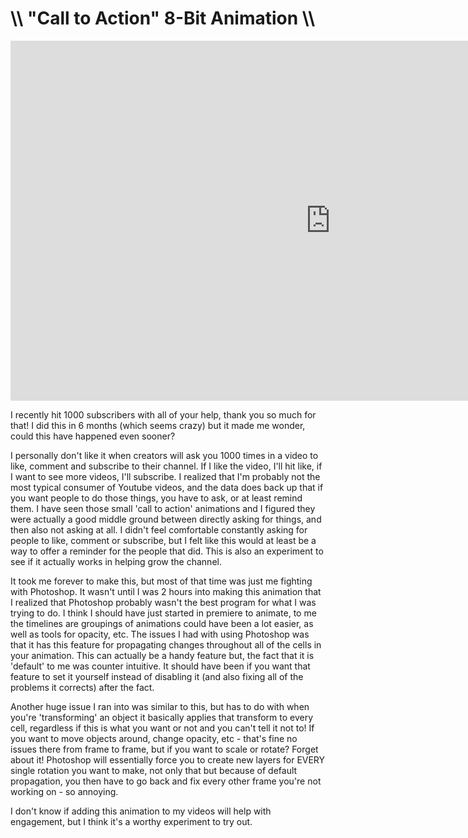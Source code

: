 # \\\ "Call to Action" 8-Bit Animation \\\

<div class="video-container"><iframe width="1024" height="576" src="https://www.youtube.com/embed/sn8nxg0vLkA" title="YouTube video player" frameborder="0" allow="accelerometer; autoplay; clipboard-write; encrypted-media; gyroscope; picture-in-picture" allowfullscreen></iframe></div>

I recently hit 1000 subscribers with all of your help, thank you so much for that! I did this in 6 months (which seems crazy) but it made me wonder, could this have happened even sooner? 

I personally don't like it when creators will ask you 1000 times in a video to like, comment and subscribe to their channel. If I like the video, I'll hit like, if I want to see more videos, I'll subscribe. I realized that I'm probably not the most typical consumer of Youtube videos, and the data does back up that if you want people to do those things, you have to ask, or at least remind them. I have seen those small 'call to action' animations and I figured they were actually a good middle ground between directly asking for things, and then also not asking at all. I didn't feel comfortable constantly asking for people to like, comment or subscribe, but I felt like this would at least be a way to offer a reminder for the people that did. This is also an experiment to see if it actually works in helping grow the channel. 

It took me forever to make this, but most of that time was just me fighting with Photoshop. It wasn't until I was 2 hours into making this animation that I realized that Photoshop probably wasn't the best program for what I was trying to do. I think I should have just started in premiere to animate, to me the timelines are groupings of animations could have been a lot easier, as well as tools for opacity, etc. The issues I had with using Photoshop was that it has this feature for propagating changes throughout all of the cells in your animation. This can actually be a handy feature but, the fact that it is 'default' to me was counter intuitive. It should have been if you want that feature to set it yourself instead of disabling it (and also fixing all of the problems it corrects) after the fact.  

Another huge issue I ran into was similar to this, but has to do with when you're 'transforming' an object it basically applies that transform to every cell, regardless if this is what you want or not and you can't tell it not to! If you want to move objects around, change opacity, etc - that's fine no issues there from frame to frame, but if you want to scale or rotate? Forget about it! Photoshop will essentially force you to create new layers for EVERY single rotation you want to make, not only that but because of default propagation, you then have to go back and fix every other frame you're not working on - so annoying. 

I don't know if adding this animation to my videos will help with engagement, but I think it's a worthy experiment to try out.
